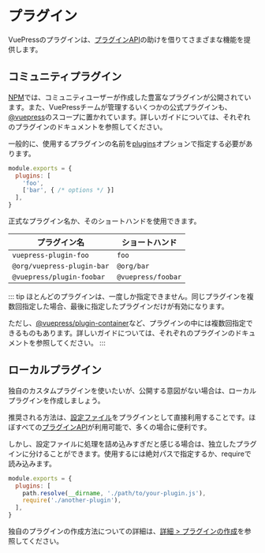 # プラグイン

VuePressのプラグインは、[プラグインAPI](../reference/plugin-api.md)の助けを借りてさまざまな機能を提供します。

## コミュニティプラグイン

[NPM](https://www.npmjs.com/search?q=keywords:vuepress-plugin)では、コミュニティユーザーが作成した豊富なプラグインが公開されています。また、VuePressチームが管理するいくつかの公式プラグインも、[@vuepress](https://www.npmjs.com/search?q=%40vuepress%20keywords%3Aplugin)のスコープに置かれています。詳しいガイドについては、それぞれのプラグインのドキュメントを参照してください。

一般的に、使用するプラグインの名前を[plugins](../reference/config.md#plugins)オプションで指定する必要があります。

```js
module.exports = {
  plugins: [
    'foo',
    ['bar', { /* options */ }]
  ],
}
```

正式なプラグイン名か、そのショートハンドを使用できます。

|        プラグイン名         |    ショートハンド     |
|---------------------------|---------------------|
| `vuepress-plugin-foo`     | `foo`               |
| `@org/vuepress-plugin-bar`| `@org/bar`          |
| `@vuepress/plugin-foobar` | `@vuepress/foobar`  |

::: tip
ほとんどのプラグインは、一度しか指定できません。同じプラグインを複数回指定した場合、最後に指定したプラグインだけが有効になります。

ただし、[@vuepress/plugin-container](../reference/plugin/container.md)など、プラグインの中には複数回指定できるものもあります。詳しいガイドについては、それぞれのプラグインのドキュメントを参照してください。
:::

## ローカルプラグイン

独自のカスタムプラグインを使いたいが、公開する意図がない場合は、ローカルプラグインを作成しましょう。

推奨される方法は、[設定ファイル](./configuration.md#config-file)をプラグインとして直接利用することです。ほぼすべての[プラグインAPI](../reference/config.md#plugin-api)が利用可能で、多くの場合に便利です。

しかし、設定ファイルに処理を詰め込みすぎだと感じる場合は、独立したプラグインに分けることができます。使用するには絶対パスで指定するか、requireで読み込みます。

```js
module.exports = {
  plugins: [
    path.resolve(__dirname, './path/to/your-plugin.js'),
    require('./another-plugin'),
  ],
}
```

独自のプラグインの作成方法についての詳細は、[詳細 > プラグインの作成](../advanced/plugin.md)を参照してください。
